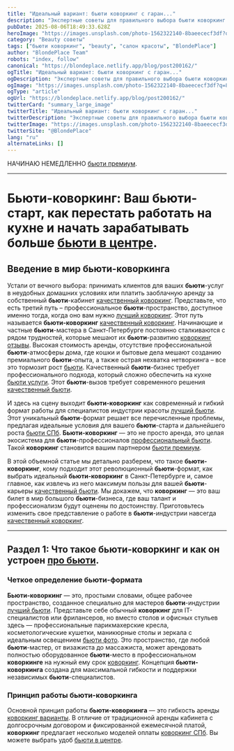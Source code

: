 ```yaml
---
title: "Идеальный вариант: бьюти коворкинг с гаран..."
description: "Экспертные советы для правильного выбора бьюти коворкинг в Санкт-Петербурге. Экспертное сравнение популярных решений. Обратитесь за консультацией к профессионала..."
pubDate: 2025-08-06T18:49:33.628Z
heroImage: "https://images.unsplash.com/photo-1562322140-8baeececf3df?q=80&w=800&auto=format&fit=crop"
category: "Beauty советы"
tags: ["бьюти коворкинг", "beauty", "салон красоты", "BlondePlace"]
author: "BlondePlace Team"
robots: "index, follow"
canonical: "https://blondeplace.netlify.app/blog/post200162/"
ogTitle: "Идеальный вариант: бьюти коворкинг с гаран..."
ogDescription: "Экспертные советы для правильного выбора бьюти коворкинг в Санкт-Петербурге. Экспертное сравнение популярных решений. Обратитесь за консультацией к профессионала..."
ogImage: "https://images.unsplash.com/photo-1562322140-8baeececf3df?q=80&w=800&auto=format&fit=crop"
ogType: "article"
ogUrl: "https://blondeplace.netlify.app/blog/post200162/"
twitterCard: "summary_large_image"
twitterTitle: "Идеальный вариант: бьюти коворкинг с гаран..."
twitterDescription: "Экспертные советы для правильного выбора бьюти коворкинг в Санкт-Петербурге. Экспертное сравнение популярных решений. Обратитесь за консультацией к профессионала..."
twitterImage: "https://images.unsplash.com/photo-1562322140-8baeececf3df?q=80&w=800&auto=format&fit=crop"
twitterSite: "@BlondePlace"
lang: "ru"
alternateLinks: []
---
```


<script type="application/ld+json">
{
  "@context": "https://schema.org",
  "@type": "HowTo",
  "name": "Идеальный вариант: бьюти коворкинг с гаран...",
  "description": "Экспертные советы для правильного выбора бьюти коворкинг в Санкт-Петербурге. Экспертное сравнение популярных решений. Обратитесь за консультацией к профессионала...",
  "image": {
    "@type": "ImageObject",
    "url": "https://images.unsplash.com/photo-1562322140-8baeececf3df?q=80&w=800&auto=format&fit=crop"
  },
  "aggregateRating": {
    "@type": "AggregateRating",
    "ratingValue": "4.8",
    "reviewCount": 715,
    "bestRating": "5",
    "worstRating": "1"
  },
  "publisher": {
    "@type": "Organization",
    "name": "BlondePlace Beauty Blog",
    "logo": {
      "@type": "ImageObject",
      "url": "https://blondeplace.netlify.app/favicon.svg"
    }
  },
  "datePublished": "2025-08-06T18:49:33.627Z",
  "dateModified": "2025-08-06T18:49:33.627Z",
  "author": {
    "@type": "Person",
    "name": "Эксперт BlondePlace"
  },
  "mainEntityOfPage": {
    "@type": "WebPage",
    "@id": "https://blondeplace.netlify.app/blog/post200162/"
  }
}
</script>

НАЧИНАЮ НЕМЕДЛЕННО [бьюти премиум](https://blondeplace.ru/#comments).

---

# **Бьюти-коворкинг: Ваш бьюти-старт, как перестать работать на кухне и начать зарабатывать больше [бьюти в центре](https://blondeplace.ru/#comments).**

## **Введение в мир бьюти-коворкинга**

Устали от вечного выбора: принимать клиентов для ваших **бьюти**-услуг в неудобных домашних условиях или платить заоблачную аренду за собственный **бьюти**-кабинет [качественный коворкинг](https://blondeplace.ru/#coworking). Представьте, что есть третий путь – профессиональное **бьюти**-пространство, доступное именно тогда, когда оно вам нужно [лучший коворкинг](https://blondeplace.ru/#why). Этот путь называется **бьюти-коворкинг** [качественный коворкинг](https://blondeplace.ru/#discount). Начинающие и частные **бьюти**-мастера в Санкт-Петербурге постоянно сталкиваются с рядом трудностей, которые мешают их **бьюти**-развитию [коворкинг отзывы](/blog/post8604/). Высокая стоимость аренды, отсутствие профессиональной **бьюти**-атмосферы дома, где кошки и бытовые дела мешают созданию премиального **бьюти**-опыта, а также острая нехватка нетворкинга – все это тормозит рост [бьюти](https://blondeplace.ru/#services). Качественный **бьюти**-бизнес требует профессионального подхода, который сложно обеспечить на кухне [бьюти услуги](https://blondeplace.ru). Этот **бьюти**-вызов требует современного решения [качественный бьюти](https://blondeplace.ru/#why).

И здесь на сцену выходит **бьюти-коворкинг** как современный и гибкий формат работы для специалистов индустрии красоты [лучший бьюти](https://blondeplace.ru/#discount). Этот уникальный **бьюти**-формат решает все перечисленные проблемы, предлагая идеальные условия для вашего **бьюти**-старта и дальнейшего роста [бьюти СПб](https://blondeplace.ru/#comments). **Бьюти-коворкинг** — это не просто аренда, это целая экосистема для **бьюти**-профессионалов [профессиональный бьюти](https://blondeplace.ru/#why). Такой **коворкинг** становится вашим партнером [бьюти премиум](https://blondeplace.ru/#about).

В этой объемной статье мы детально разберем, что такое **бьюти-коворкинг**, кому подходит этот революционный **бьюти**-формат, как выбрать идеальный **бьюти-коворкинг** в Санкт-Петербурге и, самое главное, как извлечь из него максимум пользы для вашей **бьюти**-карьеры [качественный бьюти](https://blondeplace.ru/#discount). Мы докажем, что **коворкинг** — это ваш билет в мир большого **бьюти**-бизнеса, где ваш талант и профессионализм будут оценены по достоинству. Приготовьтесь изменить свое представление о работе в **бьюти**-индустрии навсегда [качественный коворкинг](https://blondeplace.ru/#coworking).

---

## **Раздел 1: Что такое бьюти-коворкинг и как он устроен [про бьюти](/blog/post10800/).**

### **Четкое определение бьюти-формата**
**Бьюти-коворкинг** — это, простыми словами, общее рабочее пространство, созданное специально для мастеров **бьюти**-индустрии [лучший бьюти](https://blondeplace.ru/#services). Представьте себе обычный **коворкинг** для IT-специалистов или фрилансеров, но вместо столов и офисных стульев здесь — профессиональные парикмахерские кресла, косметологические кушетки, маникюрные столы и зеркала с идеальным освещением [бьюти фото](/blog/post11946/). Это пространство, где любой **бьюти**-мастер, от визажиста до массажиста, может арендовать полностью оборудованное **бьюти**-место в профессиональном **коворкинге** на нужный ему срок [коворкинг](https://blondeplace.ru/#brands). Концепция **бьюти-коворкинга** создана для максимальной гибкости и поддержки независимых **бьюти**-специалистов.

### **Принцип работы бьюти-коворкинга**
Основной принцип работы **бьюти-коворкинга** — это гибкость аренды [коворкинг варианты](/blog/post15856/). В отличие от традиционной аренды кабинета с долгосрочным договором и фиксированной ежемесячной платой, **коворкинг** предлагает несколько моделей оплаты [коворкинг СПб](https://blondeplace.ru/#coworking). Вы можете выбрать удоб [бьюти в центре](https://blondeplace.ru/#masters).